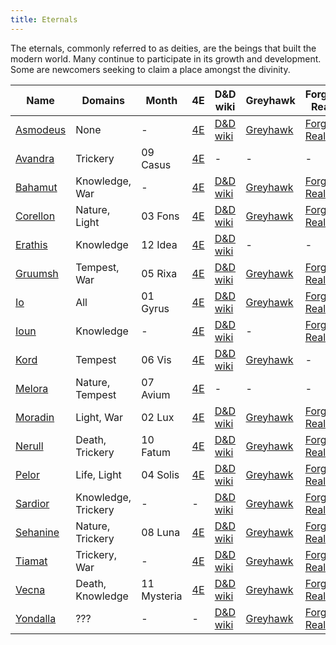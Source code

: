 ```yaml
---
title: Eternals
---
```


The eternals, commonly referred to as deities, are the beings that built the modern world. Many continue to participate in its growth and development. Some are newcomers seeking to claim a place amongst the divinity.

| Name                           | Domains             | Month               | 4E                                          | D&D wiki                                                               | Greyhawk                                                               | Forgotten Realms                                                             | Critical Role                                                     | Wikipedia                                                                            |
|--------------------------------|---------------------|---------------------|---------------------------------------------|------------------------------------------------------------------------|------------------------------------------------------------------------|------------------------------------------------------------------------------|-------------------------------------------------------------------|--------------------------------------------------------------------------------------|
| [Asmodeus](/dossiers/asmodeus) | None                | -                   | [4E](https://dnd4.fandom.com/wiki/Asmodeus) | [D&D wiki](https://dungeonsdragons.fandom.com/wiki/Asmodeus)           | [Greyhawk](https://greyhawkonline.com/greyhawkwiki/Asmodeus)           | [Forgotten Realms](https://forgottenrealms.fandom.com/wiki/Asmodeus)         | [Critical Role](https://criticalrole.fandom.com/wiki/Asmodeus)    | [Wikipedia](https://en.wikipedia.org/wiki/Devil_%28Dungeons_%26_Dragons%29#Asmodeus) |
| [Avandra](/dossiers/avandra)   | Trickery            | 09 Casus            | [4E](https://dnd4.fandom.com/wiki/Avandra)  | -                                                                      | -                                                                      | -                                                                            | [Critical Role](https://criticalrole.fandom.com/wiki/Avandra)     | -                                                                                    |
| [Bahamut](/dossiers/bahamut)   | Knowledge, War      | -                   | [4E](https://dnd4.fandom.com/wiki/Bahamut)  | [D&D wiki](https://dungeonsdragons.fandom.com/wiki/Bahamut)            | [Greyhawk](https://greyhawkonline.com/greyhawkwiki/Bahamut)            | [Forgotten Realms](https://forgottenrealms.fandom.com/wiki/Bahamut)          | [Critical Role](https://criticalrole.fandom.com/wiki/Bahaamut)    | [Wikipedia](https://en.wikipedia.org/wiki/Bahamut_%28Dungeons_%26_Dragons%29)        |
| [Corellon](/dossiers/corellon) | Nature, Light       | 03 Fons             | [4E](https://dnd4.fandom.com/wiki/Corellon) | [D&D wiki](https://dungeonsdragons.fandom.com/wiki/Corellon_Larethian) | [Greyhawk](https://greyhawkonline.com/greyhawkwiki/Corellon_Larethian) | [Forgotten Realms](https://forgottenrealms.fandom.com/wiki/Corellon)         | [Critical Role](https://criticalrole.fandom.com/wiki/Corellon)    | [Wikipedia](https://en.wikipedia.org/wiki/Corellon_Larethian)                        |
| [Erathis](/dossiers/erathis)   | Knowledge           | 12 Idea             | [4E](https://dnd4.fandom.com/wiki/Erathis)  | [D&D wiki](https://dungeonsdragons.fandom.com/wiki/Erathis)            | -                                                                      | -                                                                            | [Critical Role](https://criticalrole.fandom.com/wiki/Erathis)     | -                                                                                    |
| [Gruumsh](/dossiers/gruumsh)   | Tempest, War        | 05 Rixa             | [4E](https://dnd4.fandom.com/wiki/Gruumsh)  | [D&D wiki](https://dungeonsdragons.fandom.com/wiki/Gruumsh)            | [Greyhawk](https://greyhawkonline.com/greyhawkwiki/Gruumsh)            | [Forgotten Realms](https://forgottenrealms.fandom.com/wiki/Gruumsh)          | [Critical Role](https://criticalrole.fandom.com/wiki/Gruumsh)     | -                                                                                    |
| [Io](/dossiers/io)             | All                 | 01 Gyrus            | [4E](https://dnd4.fandom.com/wiki/Io)       | [D&D wiki](https://dungeonsdragons.fandom.com/wiki/Io)                 | [Greyhawk](https://greyhawkonline.com/greyhawkwiki/Io)                 | [Forgotten Realms](https://forgottenrealms.fandom.com/wiki/Asgorath)         | -                                                                 | -                                                                                    |
| [Ioun](/dossiers/ioun)         | Knowledge           | -                   | [4E](https://dnd4.fandom.com/wiki/Ioun)     | [D&D wiki](https://dungeonsdragons.fandom.com/wiki/Ioun)               | -                                                                      | [Forgotten Realms](https://forgottenrealms.fandom.com/wiki/Congenio_Ioun)    | [Critical Role](https://criticalrole.fandom.com/wiki/Ioun)        | -                                                                                    |
| [Kord](/dossiers/kord)         | Tempest             | 06 Vis              | [4E](https://dnd4.fandom.com/wiki/Kord)     | [D&D wiki](https://dungeonsdragons.fandom.com/wiki/Kord)               | [Greyhawk](https://greyhawkonline.com/greyhawkwiki/Kord)               | -                                                                            | [Critical Role](https://criticalrole.fandom.com/wiki/Kord)        | -                                                                                    |
| [Melora](/dossiers/melora)     | Nature, Tempest     | 07 Avium            | [4E](https://dnd4.fandom.com/wiki/Melora)   | -                                                                      | -                                                                      | -                                                                            | [Critical Role](https://criticalrole.fandom.com/wiki/Melora)      | -                                                                                    |
| [Moradin](/dossiers/moradin)   | Light, War          | 02 Lux              | [4E](https://dnd4.fandom.com/wiki/Moradin)  | [D&D wiki](https://dungeonsdragons.fandom.com/wiki/Moradin)            | [Greyhawk](https://greyhawkonline.com/greyhawkwiki/Moradin)            | [Forgotten Realms](https://forgottenrealms.fandom.com/wiki/Moradin)          | [Critical Role](https://criticalrole.fandom.com/wiki/Moradin)     | [Wikipedia](https://en.wikipedia.org/wiki/Moradin)                                   |
| [Nerull](/dossiers/nerull)     | Death, Trickery     | 10 Fatum            | [4E](https://dnd4.fandom.com/wiki/Nerull)   | [D&D wiki](https://dungeonsdragons.fandom.com/wiki/Nerull)             | [Greyhawk](https://greyhawkonline.com/greyhawkwiki/Nerull)             | [Forgotten Realms](https://forgottenrealms.fandom.com/wiki/Raven_Queen)      | [Critical Role](https://criticalrole.fandom.com/wiki/Raven_Queen) | -                                                                                    |
| [Pelor](/dossiers/pelor)       | Life, Light         | 04 Solis            | [4E](https://dnd4.fandom.com/wiki/Pelor)    | [D&D wiki](https://dungeonsdragons.fandom.com/wiki/Pelor)              | [Greyhawk](https://greyhawkonline.com/greyhawkwiki/Pelor)              | [Forgotten Realms](https://forgottenrealms.fandom.com/wiki/Amaunator)        | [Critical Role](https://criticalrole.fandom.com/wiki/Pelor)       | -                                                                                    |
| [Sardior](/dossiers/sardior)   | Knowledge, Trickery | -                   | -                                           | [D&D wiki](https://dungeonsdragons.fandom.com/wiki/Sardior)            | [Greyhawk](https://greyhawkonline.com/greyhawkwiki/Sardior)            | [Forgotten Realms](https://forgottenrealms.fandom.com/wiki/Sardior)          | -                                                                 | -                                                                                    |
| [Sehanine](/dossiers/sehanine) | Nature, Trickery    | 08 Luna             | [4E](https://dnd4.fandom.com/wiki/Sehanine) | [D&D wiki](https://dungeonsdragons.fandom.com/wiki/Sehanine_Moonbow)   | [Greyhawk](https://greyhawkonline.com/greyhawkwiki/Sehanine_Moonbow)   | [Forgotten Realms](https://forgottenrealms.fandom.com/wiki/Sehanine_Moonbow) | [Critical Role](https://criticalrole.fandom.com/wiki/Sehanine)    | -                                                                                    |
| [Tiamat](/dossiers/tiamat)     | Trickery, War       | -                   | [4E](https://dnd4.fandom.com/wiki/Tiamat)   | [D&D wiki](https://dungeonsdragons.fandom.com/wiki/Tiamat)             | [Greyhawk](https://greyhawkonline.com/greyhawkwiki/Tiamat)             | [Forgotten Realms](https://forgottenrealms.fandom.com/wiki/Tiamat)           | [Critical Role](https://criticalrole.fandom.com/wiki/Tiamat)      | [Wikipedia](https://en.wikipedia.org/wiki/Tiamat_%28Dungeons_%26_Dragons%29)         |
| [Vecna](/dossiers/vecna)       | Death, Knowledge    | 11 Mysteria         | [4E](https://dnd4.fandom.com/wiki/Vecna)    | [D&D wiki](https://dungeonsdragons.fandom.com/wiki/Vecna)              | [Greyhawk](https://greyhawkonline.com/greyhawkwiki/Vecna)              | [Forgotten Realms](https://forgottenrealms.fandom.com/wiki/Vecna)            | [Critical Role](https://criticalrole.fandom.com/wiki/Vecna)       | [Wikipedia](https://en.wikipedia.org/wiki/Vecna)                                     |
| [Yondalla](/dossiers/yondalla) | ???                 | -                   | -                                           | [D&D wiki](https://dungeonsdragons.fandom.com/wiki/Yondalla)           | [Greyhawk](https://greyhawkonline.com/greyhawkwiki/Yondalla)           | [Forgotten Realms](https://forgottenrealms.fandom.com/wiki/Yondalla)         | -                                                                 | -                                                                                    |
